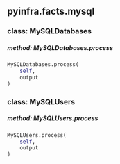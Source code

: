 ## pyinfra.facts.mysql


### class: MySQLDatabases

##### method: MySQLDatabases.process

```py
MySQLDatabases.process(
    self,
    output
)
```


### class: MySQLUsers

##### method: MySQLUsers.process

```py
MySQLUsers.process(
    self,
    output
)
```
